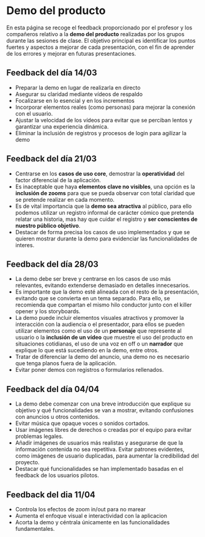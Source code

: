 # Demo del producto

En esta página se recoge el feedback proporcionado por el profesor y los compañeros relativo a la **demo del producto** realizadas por los grupos durante las sesiones de clase. El objetivo principal es identificar los puntos fuertes y aspectos a mejorar de cada presentación, con el fin de aprender de los errores y mejorar en futuras presentaciones. 

## Feedback del día 14/03
- Preparar la demo en lugar de realizarla en directo
- Asegurar su claridad mediante vídeos de respaldo
- Focalizarse en lo esencial y en los incrementos
- Incorporar elementos reales (como personas) para mejorar la conexión con el usuario.
- Ajustar la velocidad de los vídeos para evitar que se perciban lentos y garantizar una experiencia dinámica.
- Eliminar la inclusión de registros y procesos de login para agilizar la demo

## Feedback del día 21/03
- Centrarse en los **casos de uso core**, demostrar la **operatividad** del factor diferencial de la aplicación.
- Es inaceptable que haya **elementos clave no visibles**, una opción es la **inclusión de zooms** para que se pueda observar con total claridad que se pretende realizar en cada momento.
- Es de vital importancia que la **demo sea atractiva** al público, para ello podemos utilizar un registro informal de carácter cómico que pretenda relatar una historia, mas hay que cuidar el registro y **ser conscientes de nuestro público objetivo**.
- Destacar de forma precisa los casos de uso implementados y que se quieren mostrar durante la demo para evidenciar las funcionalidades de interes.

## Feedback del día 28/03
- La demo debe ser breve y centrarse en los casos de uso más relevantes, evitando extenderse demasiado en detalles innecesarios.
- Es importante que la demo esté alineada con el resto de la presentación, evitando que se convierta en un tema separado. Para ello, se recomienda que compartan el mismo hilo conductor junto con el killer opener y los storyboards.
- La demo puede incluir elementos visuales atractivos y promover la interacción con la audiencia o el presentador, para ellos se pueden utilizar elementos como el uso de un **personaje** que represente al usuario o la **inclusión de un vídeo** que muestre el uso del producto en situaciones cotidianas, el uso de una voz en off o un **narrador** que explique lo que está sucediendo en la demo, entre otros.
- Tratar de diferenciar la demo del anuncio, una demo no es necesario que tenga planos fuera de la aplicación.
- Evitar poner demos con registros o formularios rellenados.
## Feedback del día 04/04
- La demo debe comenzar con una breve introducción que explique su objetivo y qué funcionalidades se van a mostrar, evitando confusiones con anuncios u otros contenidos.
- Evitar música que opaque voces o sonidos cortados.
- Usar imágenes libres de derechos o creadas por el equipo para evitar problemas legales.
- Añadir imágenes de usuarios más realistas y asegurarse de que la información contenida no sea repetitiva. Evitar patrones evidentes, como imágenes de usuario duplicadas, para aumentar la credibilidad del proyecto.
- Destacar qué funcionalidades se han implementado basadas en el feedback de los usuarios pilotos.  

## Feedback del dia 11/04
- Controla los efectos de zoom in/out para no marear
- Aumenta el enfoque visual e interactividad con la aplicacion
- Acorta la demo y céntrala únicamente en las funcionalidades fundamentales.